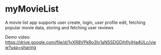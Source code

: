 # myMovieList
A movie list app supports user create, login, user profile edit, fetching popular movie data, storing and fetching user reviews

Demo video:
https://drive.google.com/file/d/1yXR8VPkRo3Iv1aNSSDGDjhfIyIHa4ULc/view?usp=sharing
